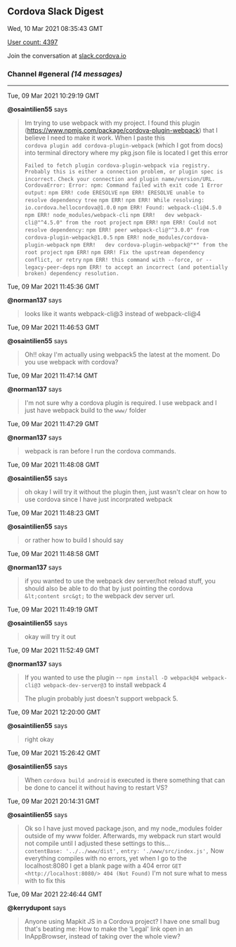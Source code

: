 ## Cordova Slack Digest
Wed, 10 Mar 2021 08:35:43 GMT

[User count: 4397](https://cordova.slack.com/)


Join the conversation at [slack.cordova.io](http://slack.cordova.io/)

### __Channel #general__ _(14 messages)_
---

Tue, 09 Mar 2021 10:29:19 GMT

__@osaintilien55__ says 
> Im trying to use webpack with my project. I found this plugin (<https://www.npmjs.com/package/cordova-plugin-webpack>) that I believe I need to make it work. When I paste this
> ```cordova plugin add cordova-plugin-webpack```
>  (which I got from docs) into terminal directory where my pkg.json file is located I get this error
> 
> `Failed to fetch plugin cordova-plugin-webpack via registry.`
> `Probably this is either a connection problem, or plugin spec is incorrect.`
> `Check your connection and plugin name/version/URL.`
> `CordovaError: Error: npm: Command failed with exit code 1 Error output:`
> `npm ERR! code ERESOLVE`
> `npm ERR! ERESOLVE unable to resolve dependency tree`
> `npm ERR!`
> `npm ERR! While resolving: io.cordova.hellocordova@1.0.0`
> `npm ERR! Found: webpack-cli@4.5.0`
> `npm ERR! node_modules/webpack-cli`
> `npm ERR!   dev webpack-cli@"^4.5.0" from the root project`
> `npm ERR!`
> `npm ERR! Could not resolve dependency:`
> `npm ERR! peer webpack-cli@"^3.0.0" from cordova-plugin-webpack@1.0.5`
> `npm ERR! node_modules/cordova-plugin-webpack`
> `npm ERR!   dev cordova-plugin-webpack@"*" from the root project`
> `npm ERR!`
> `npm ERR! Fix the upstream dependency conflict, or retry`
> `npm ERR! this command with --force, or --legacy-peer-deps`
> `npm ERR! to accept an incorrect (and potentially broken) dependency resolution.`
> 

Tue, 09 Mar 2021 11:45:36 GMT

__@norman137__ says 
> looks like it wants webpack-cli@3 instead of  webpack-cli@4
> 

Tue, 09 Mar 2021 11:46:53 GMT

__@osaintilien55__ says 
> Oh!! okay I'm actually using webpack5 the latest at the moment. Do you use webpack with cordova?
> 

Tue, 09 Mar 2021 11:47:14 GMT

__@norman137__ says 
> I'm not sure why a cordova plugin is required. I use webpack and I just have webpack build to the `www/` folder
> 

Tue, 09 Mar 2021 11:47:29 GMT

__@norman137__ says 
> webpack is ran before I run the cordova commands.
> 

Tue, 09 Mar 2021 11:48:08 GMT

__@osaintilien55__ says 
> oh okay I will try it without the plugin then, just wasn't clear on how to use cordova since I have just incorprated webpack
> 

Tue, 09 Mar 2021 11:48:23 GMT

__@osaintilien55__ says 
> or rather how to build I should say
> 

Tue, 09 Mar 2021 11:48:58 GMT

__@norman137__ says 
> if you wanted to use the webpack dev server/hot reload stuff, you should also be able to do that by just pointing the cordova `&lt;content src&gt;` to the webpack dev server url.
> 

Tue, 09 Mar 2021 11:49:19 GMT

__@osaintilien55__ says 
> okay will try it out
> 

Tue, 09 Mar 2021 11:52:49 GMT

__@norman137__ says 
> If you wanted to use the plugin -- `npm install -D webpack@4 webpack-cli@3 webpack-dev-server@3` to install webpack 4
> 
> The plugin probably just doesn't support webpack 5.
> 

Tue, 09 Mar 2021 12:20:00 GMT

__@osaintilien55__ says 
> right okay
> 

Tue, 09 Mar 2021 15:26:42 GMT

__@osaintilien55__ says 
> When `cordova build android` is executed is there something that can be done to cancel it without having to restart VS?
> 

Tue, 09 Mar 2021 20:14:31 GMT

__@osaintilien55__ says 
> Ok so I have just moved package.json, and my node_modules folder outside of my www folder. Afterwards, my webpack run start would not compile until I adjusted these settings to this...
> `contentBase: '../../www/dist',`
> `entry: './www/src/index.js',`
> Now everything compiles with no errors, yet when I go to the localhost:8080 I get a blank page with a 404 error
> `GET <http://localhost:8080/> 404 (Not Found)`
> I'm not sure what to mess with to fix this
> 

Tue, 09 Mar 2021 22:46:44 GMT

__@kerrydupont__ says 
> Anyone using Mapkit JS in a Cordova project?  I have one small bug that's beating me: How to make the 'Legal' link open in an InAppBrowser, instead of taking over the whole view?
> 
